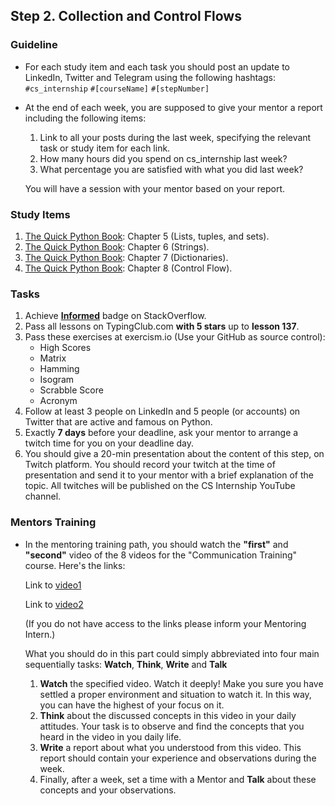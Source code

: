 ## Step 2. Collection and Control Flows

### Guideline

- For each study item and each task you should post an update to LinkedIn, Twitter and Telegram using the following hashtags:
`#cs_internship`
`#[courseName]`
`#[stepNumber]`

- At the end of each week, you are supposed to give your mentor a report including the following items:
  1. Link to all your posts during the last week, specifying the relevant task or study item for each link.
  2. How many hours did you spend on cs_internship last week?
  3. What percentage you are satisfied with what you did last week?
  
  You will have a session with your mentor based on your report.


### Study Items

  1. [The Quick Python Book](README.md): Chapter 5 (Lists, tuples, and sets).
  2. [The Quick Python Book](README.md): Chapter 6 (Strings).
  3. [The Quick Python Book](README.md): Chapter 7 (Dictionaries).
  4. [The Quick Python Book](README.md): Chapter 8 (Control Flow).
  
  
### Tasks

  1. Achieve [**Informed**](https://stackoverflow.com/help/badges/2600/informed) badge on StackOverflow.
  2. Pass all lessons on TypingClub.com **with 5 stars** up to **lesson 137**.
  3. Pass these exercises at exercism.io (Use your GitHub as source control):  
      - High Scores
      - Matrix
      - Hamming 
      - Isogram
      - Scrabble Score
      - Acronym  
  4. Follow at least 3 people on LinkedIn and 5 people (or accounts) on Twitter that are active and famous on Python.
  5. Exactly **7 days** before your deadline, ask your mentor to arrange a twitch time for you on your deadline day.
  6. You should give a 20-min presentation about the content of this step, on Twitch platform. You should record your twitch at the time of presentation and send it to your mentor with a brief explanation of the topic. All twitches will be published on the CS Internship YouTube channel.


### Mentors Training

- In the mentoring training path, you should watch the **"first"** and **"second"** video of the 8 videos for the "Communication Training" course.  Here's the links:

  Link to [video1](https://drive.google.com/file/d/1IlQ7RtcyMt3WOApAnw5EluRauyhmKksi/view?usp=sharing)

  Link to [video2](https://drive.google.com/file/d/1xV1DX8sZ7sEcH4pBVrOno_V4IHQFj6xF/view?usp=sharing)
  
  (If you do not have access to the links please inform your Mentoring Intern.)

  What you should do in this part could simply abbreviated into four main sequentially tasks: **Watch**, **Think**, **Write** and **Talk**
  1. **Watch** the specified video. Watch it deeply! Make you sure you have settled a proper environment and situation to watch it. In this way, you can have the highest of your focus on it.
  2. **Think** about the discussed concepts in this video in your daily attitudes. Your task is to observe and find the concepts that you heard in the video in you daily life. 
  3. **Write** a report about what you understood from this video. This report should contain your experience and observations during the week.
  4.  Finally, after a week, set a time with a Mentor and **Talk** about these concepts and your observations.